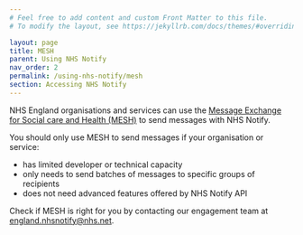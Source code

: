 ```yaml
---
# Feel free to add content and custom Front Matter to this file.
# To modify the layout, see https://jekyllrb.com/docs/themes/#overriding-theme-defaults

layout: page
title: MESH
parent: Using NHS Notify
nav_order: 2
permalink: /using-nhs-notify/mesh
section: Accessing NHS Notify
---
```


NHS England organisations and services can use the [Message Exchange for Social care and Health (MESH)](https://digital.nhs.uk/services/message-exchange-for-social-care-and-health-mesh) to send messages with NHS Notify.

You should only use MESH to send messages if your organisation or service:

- has limited developer or technical capacity
- only needs to send batches of messages to specific groups of recipients
- does not need advanced features offered by NHS Notify API

Check if MESH is right for you by contacting our engagement team at <england.nhsnotify@nhs.net>.
